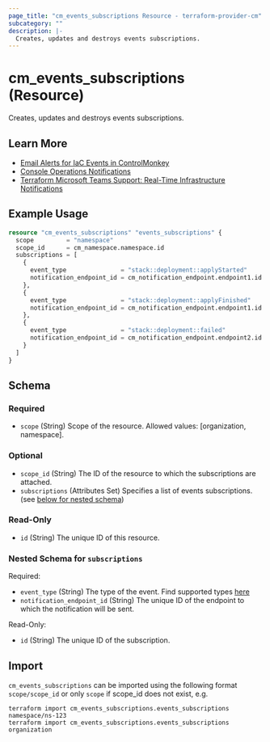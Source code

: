 ```yaml
---
page_title: "cm_events_subscriptions Resource - terraform-provider-cm"
subcategory: ""
description: |-
  Creates, updates and destroys events subscriptions.
---
```


# cm_events_subscriptions (Resource)

Creates, updates and destroys events subscriptions.

## Learn More

- [Email Alerts for IaC Events in ControlMonkey](https://controlmonkey.io/news/controlmonkey-email-alerts/)
- [Console Operations Notifications](https://controlmonkey.io/news/console-operations-notifications/)
- [Terraform Microsoft Teams Support: Real-Time Infrastructure Notifications](https://controlmonkey.io/news/teams-notification-support/)

## Example Usage
```terraform
resource "cm_events_subscriptions" "events_subscriptions" {
  scope         = "namespace"
  scope_id      = cm_namespace.namespace.id
  subscriptions = [
    {
      event_type               = "stack::deployment::applyStarted"
      notification_endpoint_id = cm_notification_endpoint.endpoint1.id
    },
    {
      event_type               = "stack::deployment::applyFinished"
      notification_endpoint_id = cm_notification_endpoint.endpoint1.id
    },
    {
      event_type               = "stack::deployment::failed"
      notification_endpoint_id = cm_notification_endpoint.endpoint2.id
    }
  ]
}
```

<!-- schema generated by tfplugindocs -->
## Schema

### Required

- `scope` (String) Scope of the resource. Allowed values: [organization, namespace].

### Optional

- `scope_id` (String) The ID of the resource to which the subscriptions are attached.
- `subscriptions` (Attributes Set) Specifies a list of events subscriptions. (see [below for nested schema](#nestedatt--subscriptions))

### Read-Only

- `id` (String) The unique ID of this resource.

<a id="nestedatt--subscriptions"></a>
### Nested Schema for `subscriptions`

Required:

- `event_type` (String) The type of the event. Find supported types [here](https://docs.controlmonkey.io/controlmonkey-api/api-enumerations#event-types)
- `notification_endpoint_id` (String) The unique ID of the endpoint to which the notification will be sent.

Read-Only:

- `id` (String) The unique ID of the subscription.

## Import

`cm_events_subscriptions` can be imported using the following format `scope/scope_id` or only `scope` if scope_id does not exist, e.g.

```shell
terraform import cm_events_subscriptions.events_subscriptions namespace/ns-123
terraform import cm_events_subscriptions.events_subscriptions organization
```